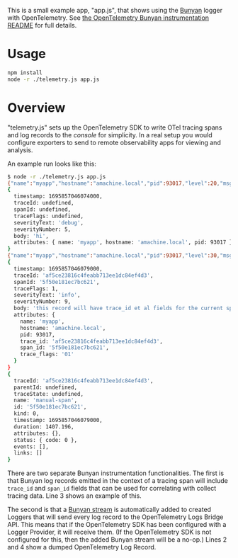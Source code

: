 This is a small example app, "app.js", that shows using the
[Bunyan](https://github.com/trentm/node-bunyan) logger with OpenTelemetry. See
[the OpenTelemetry Bunyan instrumentation README](../) for full details.

# Usage

```bash
npm install
node -r ./telemetry.js app.js
```

# Overview

"telemetry.js" sets up the OpenTelemetry SDK to write OTel tracing spans and
log records to the *console* for simplicity. In a real setup you would
configure exporters to send to remote observability apps for viewing and
analysis.

An example run looks like this:

```bash
$ node -r ./telemetry.js app.js
{"name":"myapp","hostname":"amachine.local","pid":93017,"level":20,"msg":"hi","time":"2023-09-27T23:24:06.074Z","v":0}
{
  timestamp: 1695857046074000,
  traceId: undefined,
  spanId: undefined,
  traceFlags: undefined,
  severityText: 'debug',
  severityNumber: 5,
  body: 'hi',
  attributes: { name: 'myapp', hostname: 'amachine.local', pid: 93017 }
}
{"name":"myapp","hostname":"amachine.local","pid":93017,"level":30,"msg":"this record will have trace_id et al fields for the current span","time":"2023-09-27T23:24:06.079Z","v":0,"trace_id":"af5ce23816c4feabb713ee1dc84ef4d3","span_id":"5f50e181ec7bc621","trace_flags":"01"}
{
  timestamp: 1695857046079000,
  traceId: 'af5ce23816c4feabb713ee1dc84ef4d3',
  spanId: '5f50e181ec7bc621',
  traceFlags: 1,
  severityText: 'info',
  severityNumber: 9,
  body: 'this record will have trace_id et al fields for the current span',
  attributes: {
    name: 'myapp',
    hostname: 'amachine.local',
    pid: 93017,
    trace_id: 'af5ce23816c4feabb713ee1dc84ef4d3',
    span_id: '5f50e181ec7bc621',
    trace_flags: '01'
  }
}
{
  traceId: 'af5ce23816c4feabb713ee1dc84ef4d3',
  parentId: undefined,
  traceState: undefined,
  name: 'manual-span',
  id: '5f50e181ec7bc621',
  kind: 0,
  timestamp: 1695857046079000,
  duration: 1407.196,
  attributes: {},
  status: { code: 0 },
  events: [],
  links: []
}
```

There are two separate Bunyan instrumentation functionalities. The first is
that Bunyan log records emitted in the context of a tracing span will include
`trace_id` and `span_id` fields that can be used for correlating with collect
tracing data. Line 3 shows an example of this.

The second is that a [Bunyan
stream](https://github.com/trentm/node-bunyan#streams) is automatically added
to created Loggers that will send every log record to the OpenTelemetry Logs
Bridge API. This means that if the OpenTelemetry SDK has been configured with
a Logger Provider, it will receive them. (If the OpenTelemetry SDK is not
configured for this, then the added Bunyan stream will be a no-op.) Lines 2
and 4 show a dumped OpenTelemetry Log Record.

